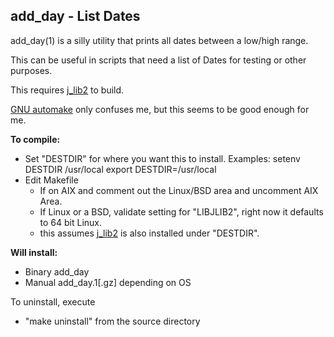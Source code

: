 ## add\_day - List Dates

add\_day(1) is a silly utility that prints all dates
between a low/high range.

This can be useful in scripts that need a list of Dates
for testing or other purposes.

This requires [j\_lib2](https://github.com/jmcunx/j_lib2) to build.

[GNU automake](https://en.wikipedia.org/wiki/Automake)
only confuses me, but this seems to be good enough for me.

**To compile:**
* Set "DESTDIR" for where you want this to install.
  Examples: setenv DESTDIR /usr/local
            export DESTDIR=/usr/local
* Edit Makefile
  * If on AIX and comment out the Linux/BSD area and uncomment AIX Area.
  * If Linux or a BSD, validate setting for "LIBJLIB2", right now
    it defaults to 64 bit Linux.
  * this assumes [j\_lib2](https://github.com/jmcunx/j_lib2)
    is also installed under "DESTDIR".

**Will install:**
* Binary add\_day
* Manual add\_day.1[.gz] depending on OS

To uninstall, execute
* "make uninstall" from the source directory
